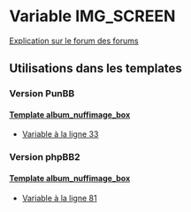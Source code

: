 # Variable IMG_SCREEN
[Explication sur le forum des forums](http://forum.forumactif.com/t294113-listing-des-variables#IMG_SCREEN)

## Utilisations dans les templates

### Version PunBB

#### [Template album_nuffimage_box](punbb/album_nuffimage_box.md)
* [Variable à la ligne 33](../punbb/album_nuffimage_box.tpl#L33)

### Version phpBB2

#### [Template album_nuffimage_box](subsilver/album_nuffimage_box.md)
* [Variable à la ligne 81](../subsilver/album_nuffimage_box.tpl#L81)